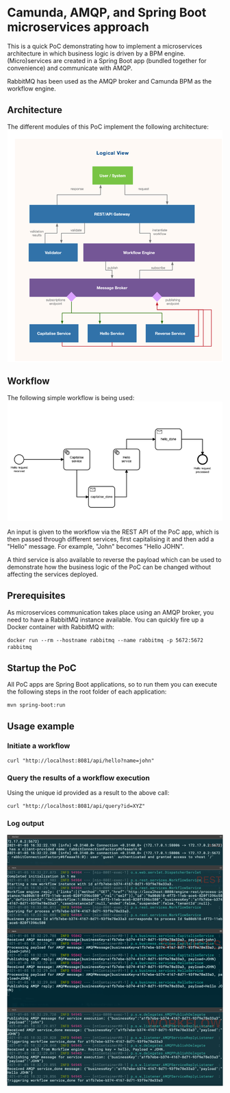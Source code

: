 # Camunda, AMQP, and Spring Boot microservices approach
This is a quick PoC demonstrating how to implement a microservices architecture in which business logic is driven by a BPM engine. (Micro)services are created in a Spring Boot app (bundled together for convenience) and communicate with AMQP. 

RabbitMQ has been used as the AMQP broker and Camunda BPM as the workflow engine. 

## Architecture
The different modules of this PoC implement the following architecture:
![](doc/logical.png)

## Workflow
The following simple workflow is being used:
![](doc/workflow.png)

An input is given to the workflow via the REST API of the PoC app, which is then passed through different services, first capitalising it and then add a "Hello" message. For example,
"John" becomes "Hello JOHN".

A third service is also available to reverse the payload which can be used to demonstrate how the business logic of the PoC can be changed without affecting the services deployed.

## Prerequisites
As microservices communication takes place using an AMQP broker, you need to have a RabbitMQ instance available. You can quickly fire up a Docker container with RabbitMQ with:

```docker
docker run --rm --hostname rabbitmq --name rabbitmq -p 5672:5672 rabbitmq
```

## Startup the PoC
All PoC apps are Spring Boot applications, so to run them you can execute the following steps in the root folder of each application:

```shell
mvn spring-boot:run
```

## Usage example
### Initiate a workflow
```shell
curl "http://localhost:8081/api/hello?name=john"
```

### Query the results of a workflow execution
Using the unique id provided as a result to the above call:
```shell
curl "http://localhost:8081/api/query?id=XYZ"
```

### Log output
![](doc/logs.png)
